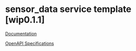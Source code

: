 # sensor_data service template \[wip0.1.1\]

[Documentation](https://htmlpreview.github.io/?https://github.com/atlasH2020-templates/sensor_data/blob/wip0.1.1/doc.html)

[OpenAPI Specifications](https://sensorsystems.iais.fraunhofer.de/doc/?url=https://raw.githubusercontent.com/atlasH2020-templates/sensor_data/wip0.1.1/oas.json)  
